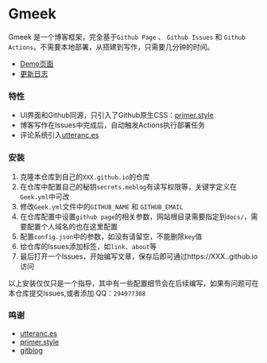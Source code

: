 # Gmeek
Gmeek 是一个博客框架，完全基于`Github Page` 、 `Github Issues` 和 `Github Actions`。不需要本地部署，从搭建到写作，只需要几分钟的时间。

- [Demo页面](http://meekdai.github.io/)
- [更新日志](https://meekdai.github.io/post/Gmeek-geng-xin-ri-zhi.html)

### 特性

- UI界面和Github同源，只引入了Github原生CSS：[primer.style](https://primer.style/css)
- 博客写作在Issues中完成后，自动触发Actions执行部署任务
- 评论系统引入[utteranc.es](https://utteranc.es/)

### 安装

1. 克隆本仓库到自己的`XXX.github.io`的仓库
2. 在仓库中配置自己的秘钥`secrets.meblog`有读写权限等，关键字定义在`Geek.yml`中可改
3. 修改`Geek.yml`文件中的`GITHUB_NAME` 和 `GITHUB_EMAIL`
4. 在仓库配置中设置`github page`的相关参数，网站根目录需要指定到`docs/`，需要配置个人域名的也在这里配置
5. 配置`config.json`中的参数，如没有请留空，不能删除`key`值
6. 给仓库的Issues添加标签，如`link`、`about`等
7. 最后打开一个Issues，开始编写文章，保存后即可通过https://XXX..github.io 访问

以上安装仅仅只是一个指导，其中有一些配置细节会在后续编写，如果有问题可在本仓库提交Issues,或者添加 QQ：`294977308`

### 鸣谢

- [utteranc.es](https://utteranc.es/)
- [primer.style](https://primer.style/css)
- [gitblog](https://github.com/yihong0618/gitblog)

